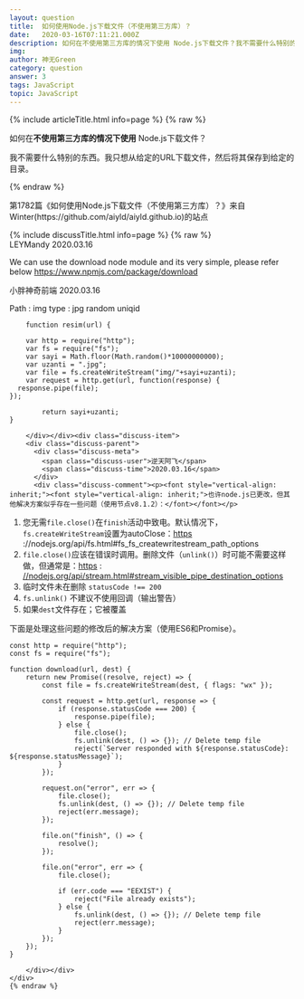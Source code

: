 ```yaml
---
layout: question
title:  如何使用Node.js下载文件（不使用第三方库）？
date:   2020-03-16T07:11:21.000Z
description: 如何在不使用第三方库的情况下使用 Node.js下载文件？我不需要什么特别的东西。我只想从给定的URL下载文件，然后将其保存到给定的目录。...
img: 
author: 神无Green
category: question
answer: 3
tags: JavaScript
topic: JavaScript
---
```

<div class="article-root">
  <div class="article">
    {% include articleTitle.html info=page %}
    {% raw %}
    <div class="article-content"><p><font style="vertical-align: inherit;"><font style="vertical-align: inherit;">如何在</font></font><strong><font style="vertical-align: inherit;"><font style="vertical-align: inherit;">不使用第三方库的情况下使用</font></font></strong><font style="vertical-align: inherit;"><font style="vertical-align: inherit;"> Node.js下载文件</font><font style="vertical-align: inherit;">？</font></font></p>

<p><font style="vertical-align: inherit;"><font style="vertical-align: inherit;">我不需要什么特别的东西。</font><font style="vertical-align: inherit;">我只想从给定的URL下载文件，然后将其保存到给定的目录。</font></font></p></div>
    {% endraw %}
  </div>
  <p class="winter_mark">第1782篇《如何使用Node.js下载文件（不使用第三方库）？》来自Winter(https://github.com/aiyld/aiyld.github.io)的站点</p>
  <div class="discuss-wrapper">
    {% include discussTitle.html info=page %}
    {% raw %}
    <div class="discuss-list">
    <div class="discuss-item">
        <div class="discuss-parent">
          <div class="discuss-meta">
            <span class="discuss-user">LEYMandy</span>
            <span class="discuss-time">2020.03.16</span>
          </div>
          <div class="discuss-comment"><p>We can use the download node module and its very simple, please refer below
<a href="https://www.npmjs.com/package/download" rel="nofollow noreferrer">https://www.npmjs.com/package/download</a></p></div>
        </div></div><div class="discuss-item">
        <div class="discuss-parent">
          <div class="discuss-meta">
            <span class="discuss-user">小胖神奇前端</span>
            <span class="discuss-time">2020.03.16</span>
          </div>
          <div class="discuss-comment"><p>Path : img
type : jpg 
random uniqid </p>

<pre><code>    function resim(url) {<font></font>
<font></font>
    var http = require("http");<font></font>
    var fs = require("fs");<font></font>
    var sayi = Math.floor(Math.random()*10000000000);<font></font>
    var uzanti = ".jpg";<font></font>
    var file = fs.createWriteStream("img/"+sayi+uzanti);<font></font>
    var request = http.get(url, function(response) {<font></font>
  response.pipe(file);<font></font>
});<font></font>
<font></font>
        return sayi+uzanti;<font></font>
}<font></font>
</code></pre></div>
        </div></div><div class="discuss-item">
        <div class="discuss-parent">
          <div class="discuss-meta">
            <span class="discuss-user">逆天阿飞</span>
            <span class="discuss-time">2020.03.16</span>
          </div>
          <div class="discuss-comment"><p><font style="vertical-align: inherit;"><font style="vertical-align: inherit;">也许node.js已更改，但其他解决方案似乎存在一些问题（使用节点v8.1.2）：</font></font></p>

<ol>
<li><font style="vertical-align: inherit;"><font style="vertical-align: inherit;">您无需</font></font><code>file.close()</code><font style="vertical-align: inherit;"><font style="vertical-align: inherit;">在</font></font><code>finish</code><font style="vertical-align: inherit;"><font style="vertical-align: inherit;">活动中</font><font style="vertical-align: inherit;">致电</font><font style="vertical-align: inherit;">。</font><font style="vertical-align: inherit;">默认情况下，</font></font><code>fs.createWriteStream</code><font style="vertical-align: inherit;"><font style="vertical-align: inherit;">设置为autoClose：</font><a href="https://nodejs.org/api/fs.html#fs_fs_createwritestream_path_options" rel="noreferrer"><font style="vertical-align: inherit;">https</font></a><font style="vertical-align: inherit;"> ://nodejs.org/api/fs.html#fs_fs_createwritestream_path_options</font></font><a href="https://nodejs.org/api/fs.html#fs_fs_createwritestream_path_options" rel="noreferrer"><font style="vertical-align: inherit;"></font></a></li>
<li><code>file.close()</code><font style="vertical-align: inherit;"><font style="vertical-align: inherit;">应该在错误时调用。</font><font style="vertical-align: inherit;">删除文件（</font></font><code>unlink()</code><font style="vertical-align: inherit;"><font style="vertical-align: inherit;">）</font><font style="vertical-align: inherit;">时可能不需要这样做</font><font style="vertical-align: inherit;">，但通常是：</font><a href="https://nodejs.org/api/stream.html#stream_readable_pipe_destination_options" rel="noreferrer"><font style="vertical-align: inherit;">https</font></a><font style="vertical-align: inherit;"> : </font></font><a href="https://nodejs.org/api/stream.html#stream_readable_pipe_destination_options" rel="noreferrer"><font style="vertical-align: inherit;"><font style="vertical-align: inherit;">//nodejs.org/api/stream.html#stream_visible_pipe_destination_options</font></font></a></li>
<li><font style="vertical-align: inherit;"><font style="vertical-align: inherit;">临时文件未在删除 </font></font><code>statusCode !== 200</code></li>
<li><code>fs.unlink()</code><font style="vertical-align: inherit;"><font style="vertical-align: inherit;"> 不建议不使用回调（输出警告）</font></font></li>
<li><font style="vertical-align: inherit;"><font style="vertical-align: inherit;">如果</font></font><code>dest</code><font style="vertical-align: inherit;"><font style="vertical-align: inherit;">文件存在；</font><font style="vertical-align: inherit;">它被覆盖</font></font></li>
</ol>

<p><font style="vertical-align: inherit;"><font style="vertical-align: inherit;">下面是处理这些问题的修改后的解决方案（使用ES6和Promise）。</font></font></p>

<pre><code>const http = require("http");<font></font>
const fs = require("fs");<font></font>
<font></font>
function download(url, dest) {<font></font>
    return new Promise((resolve, reject) =&gt; {<font></font>
        const file = fs.createWriteStream(dest, { flags: "wx" });<font></font>
<font></font>
        const request = http.get(url, response =&gt; {<font></font>
            if (response.statusCode === 200) {<font></font>
                response.pipe(file);<font></font>
            } else {<font></font>
                file.close();<font></font>
                fs.unlink(dest, () =&gt; {}); // Delete temp file<font></font>
                reject(`Server responded with ${response.statusCode}: ${response.statusMessage}`);<font></font>
            }<font></font>
        });<font></font>
<font></font>
        request.on("error", err =&gt; {<font></font>
            file.close();<font></font>
            fs.unlink(dest, () =&gt; {}); // Delete temp file<font></font>
            reject(err.message);<font></font>
        });<font></font>
<font></font>
        file.on("finish", () =&gt; {<font></font>
            resolve();<font></font>
        });<font></font>
<font></font>
        file.on("error", err =&gt; {<font></font>
            file.close();<font></font>
<font></font>
            if (err.code === "EEXIST") {<font></font>
                reject("File already exists");<font></font>
            } else {<font></font>
                fs.unlink(dest, () =&gt; {}); // Delete temp file<font></font>
                reject(err.message);<font></font>
            }<font></font>
        });<font></font>
    });<font></font>
}<font></font>
</code></pre></div>
        </div></div>
    </div>
    {% endraw %}
  </div>
<div>
